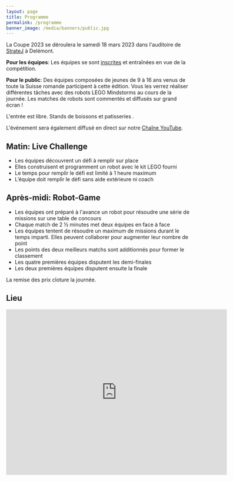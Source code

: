 ```yaml
---
layout: page
title: Programme
permalink: /programme
banner_image: /media/banners/public.jpg
---
```


La Coupe 2023 se déroulera le samedi 18 mars 2023 dans l'auditoire de [StrateJ](http://www.stratej.ch/fr/Le-lieu.html) à Delémont.

**Pour les équipes**: Les équipes se sont [inscrites](/equipes/participer) et entraînées en vue de la compétition.

**Pour le public**: Des équipes composées de jeunes de 9 à 16 ans venus de toute la Suisse romande participent à cette édition.
Vous les verrez réaliser différentes tâches avec des robots LEGO Mindstorms au cours de la journée.
Les matches de robots sont commentés et diffusés sur grand écran !

L'entrée est libre. Stands de boissons et patisseries <i class="fa fa-coffee"></i>.

L'événement sera également diffusé en direct sur notre [Chaîne YouTube](https://www.youtube.com/@RobotsJU).

## Matin: Live Challenge

- Les équipes découvrent un défi à remplir sur place
- Elles construisent et programment un robot avec le kit LEGO fourni
- Le temps pour remplir le défi est limité à 1 heure maximum
- L’équipe doit remplir le défi sans aide extérieure ni coach

## Après-midi: Robot-Game 

- Les équipes ont préparé à l'avance un robot pour résoudre une série de missions sur une table de concours
- Chaque match de 2 ½ minutes met deux équipes en face à face
- Les équipes tentent de résoudre un maximum de missions durant le temps imparti. Elles peuvent collaborer pour augmenter leur nombre de point
- Les points des deux meilleurs matchs sont additionnés pour former le classement
- Les quatre premières équipes disputent les demi-finales
- Les deux premières équipes disputent ensuite la finale

La remise des prix cloture la journée.

## Lieu

<iframe src="https://www.google.com/maps/embed?pb=!1m18!1m12!1m3!1d6428.018904282181!2d7.345569920901154!3d47.36024983203992!2m3!1f0!2f0!3f0!3m2!1i1024!2i768!4f13.1!3m3!1m2!1s0x4791e7db1d807943%3A0xab12d8b3b7ed5694!2sCampus+Strate+J!5e0!3m2!1sfr!2sch!4v1481034390884" width="600" height="450" frameborder="0" style="border:0" allowfullscreen></iframe>
